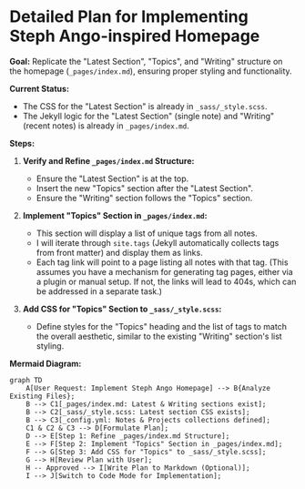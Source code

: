 # Detailed Plan for Implementing Steph Ango-inspired Homepage

**Goal:** Replicate the "Latest Section", "Topics", and "Writing" structure on the homepage (`_pages/index.md`), ensuring proper styling and functionality.

**Current Status:**
*   The CSS for the "Latest Section" is already in `_sass/_style.scss`.
*   The Jekyll logic for the "Latest Section" (single note) and "Writing" (recent notes) is already in `_pages/index.md`.

**Steps:**

1.  **Verify and Refine `_pages/index.md` Structure:**
    *   Ensure the "Latest Section" is at the top.
    *   Insert the new "Topics" section after the "Latest Section".
    *   Ensure the "Writing" section follows the "Topics" section.

2.  **Implement "Topics" Section in `_pages/index.md`:**
    *   This section will display a list of unique tags from all notes.
    *   I will iterate through `site.tags` (Jekyll automatically collects tags from front matter) and display them as links.
    *   Each tag link will point to a page listing all notes with that tag. (This assumes you have a mechanism for generating tag pages, either via a plugin or manual setup. If not, the links will lead to 404s, which can be addressed in a separate task.)

3.  **Add CSS for "Topics" Section to `_sass/_style.scss`:**
    *   Define styles for the "Topics" heading and the list of tags to match the overall aesthetic, similar to the existing "Writing" section's list styling.

**Mermaid Diagram:**

```mermaid
graph TD
    A[User Request: Implement Steph Ango Homepage] --> B{Analyze Existing Files};
    B --> C1[_pages/index.md: Latest & Writing sections exist];
    B --> C2[_sass/_style.scss: Latest section CSS exists];
    B --> C3[_config.yml: Notes & Projects collections defined];
    C1 & C2 & C3 --> D[Formulate Plan];
    D --> E[Step 1: Refine _pages/index.md Structure];
    E --> F[Step 2: Implement "Topics" Section in _pages/index.md];
    F --> G[Step 3: Add CSS for "Topics" to _sass/_style.scss];
    G --> H[Review Plan with User];
    H -- Approved --> I[Write Plan to Markdown (Optional)];
    I --> J[Switch to Code Mode for Implementation];